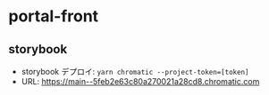 # portal-front

## storybook

- storybook デプロイ:
  `yarn chromatic --project-token=[token]`
- URL:
  <https://main--5feb2e63c80a270021a28cd8.chromatic.com>
